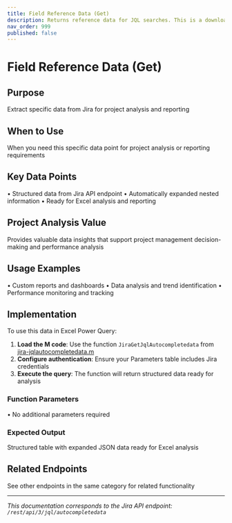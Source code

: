 ```yaml
---
title: Field Reference Data (Get)
description: Returns reference data for JQL searches. This is a downloadable version of the documentation provided in [Advanced searching - fields reference](https...
nav_order: 999
published: false
---
```


# Field Reference Data (Get)

## Purpose
Extract specific data from Jira for project analysis and reporting

## When to Use
When you need this specific data point for project analysis or reporting requirements

## Key Data Points
• Structured data from Jira API endpoint
• Automatically expanded nested information
• Ready for Excel analysis and reporting

## Project Analysis Value
Provides valuable data insights that support project management decision-making and performance analysis

## Usage Examples
• Custom reports and dashboards
• Data analysis and trend identification
• Performance monitoring and tracking

## Implementation
To use this data in Excel Power Query:

1. **Load the M code**: Use the function `JiraGetJqlAutocompletedata` from [jira-jqlautocompletedata.m](../assets/jira-jqlautocompletedata.m)
2. **Configure authentication**: Ensure your Parameters table includes Jira credentials
3. **Execute the query**: The function will return structured data ready for analysis

### Function Parameters
• No additional parameters required

### Expected Output
Structured table with expanded JSON data ready for Excel analysis

## Related Endpoints
See other endpoints in the same category for related functionality

---
*This documentation corresponds to the Jira API endpoint: `/rest/api/3/jql/autocompletedata`*
